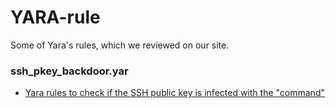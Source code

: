 # YARA-rule
Some of Yara's rules, which we reviewed on our site.


### ssh_pkey_backdoor.yar
- [Yara rules to check if the SSH public key is infected with the "command"](https://onhexgroup.ir/%d9%82%d8%b1%d8%a7%d8%b1-%d8%af%d8%a7%d8%af%d9%86-%d8%a8%da%a9%d8%af%d9%88%d8%b1-%d8%af%d8%b1-%da%a9%d9%84%db%8c%d8%af-%d8%b9%d9%85%d9%88%d9%85%db%8c-ssh/)
